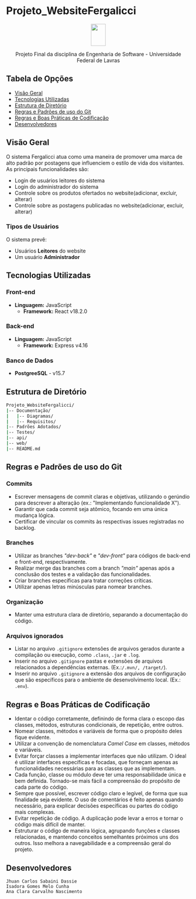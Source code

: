 # Projeto_WebsiteFergalicci

<p align="center">
    <img src="https://github.com/user-attachments/assets/088aec06-8c7b-45f9-8396-8f6b0b3cbec5" width="40" height="60">
</p>


<p align="center"> Projeto Final da disciplina de Engenharia de Software - Universidade Federal de Lavras </p>

## Tabela de Opções
- [Visão Geral](#visao-geral)
- [Tecnologias Utilizadas](#tecnologias-utilizadas)
- [Estrutura de Diretório](#estrutura-de-diretorio)
- [Regras e Padrões de uso do Git](#regras-e-padroes-de-uso-do-git)
- [Regras e Boas Práticas de Codificação](#regras-e-boas-praticas-de-codificacao)
- [Desenvolvedores](#desenvolvedores)

## Visão Geral

O sistema Fergalicci atua como uma maneira de promover uma marca de alto padrão por postagens que influenciem o estilo de vida dos visitantes.
As principais funcionalidades são:

<ul>
  <li>Login de usuários leitores do sistema</li>
  <li>Login do administrador do sistema</li>
  <li>Controle sobre os produtos ofertados no website(adicionar, excluir, alterar)</li>
  <li>Controle sobre as postagens publicadas no website(adicionar, excluir, alterar)</li>
</ul>

### Tipos de Usuários

O sistema prevê:
<ul>
    <li>Usuários <b>Leitores</b> do website</li> 
    <li>Um usuário <b>Administrador</b>
</ul>

## Tecnologias Utilizadas

<a name="tecnologias"></a>

### Front-end
- <b>Linguagem:</b> JavaScript
    - <b>Framework:</b> React v18.2.0

### Back-end
-  <b>Linguagem:</b> JavaScript
    - <b>Framework:</b> Express v4.16 

### Banco de Dados
- <b>PostgreeSQL</b> - v15.7

## Estrutura de Diretório

<a name="estrutura-diretorio"></a>

```sh
Projeto_WebsiteFergalicci/
|-- Documentação/
|   |-- Diagramas/
|   |-- Requisitos/
|-- Padrões Adotados/
|-- Testes/
|-- api/
|-- web/
|-- README.md
```
## Regras e Padrões de uso do Git


### Commits

- Escrever mensagens de commit claras e objetivas, utilizando o gerúndio para descrever a alteração (ex.: "Implementando funcionalidade X").
- Garantir que cada commit seja atômico, focando em uma única mudança lógica.
- Certificar de vincular os commits às respectivas issues registradas no backlog.


### Branches

- Utilizar as branches *"dev-back"* e *"dev-front"* para códigos de back-end e front-end, respectivamente.
- Realizar merge das branches com a branch *"main"* apenas após a conclusão dos testes e a validação das funcionalidades.
- Criar branches específicas para tratar correções críticas.
- Utilizar apenas letras minúsculas para nomear branches.

### Organização
- Manter uma estrutura clara de diretório, separando a documentação do código.

### Arquivos ignorados
- Listar no arquivo `.gitignore` extensões de arquivos gerados durante a compilação ou execução, como `.class`, `.jar` e `.log`.
- Inserir no arquivo `.gitignore` pastas e extensões de arquivos relacionados a dependências externas. (Ex.:`/.mvn/, /target/`).
- Inserir no arquivo `.gitignore` a extensão dos arquivos de configuração que são específicos para o ambiente de desenvolvimento local. (Ex.: `.env`).

## Regras e Boas Práticas de Codificação

<a name="regras-codificacao"></a>

- Identar o código corretamente, definindo de forma clara o escopo das classes, métodos, estruturas condicionais, de repetição, entre outros.
- Nomear classes, métodos e variáveis de forma que o propósito deles fique evidente.
- Utilizar a convenção de nomenclatura *Camel Case* em classes, métodos e variáveis.
- Evitar forçar classes a implementar interfaces que não utilizam. O ideal é utilizar interfaces específicas e focadas, que forneçam apenas as funcionalidades necessárias para as classes que as implementam.
- Cada função, classe ou módulo deve ter uma responsabilidade única e bem definida. Tornado-se mais fácil a compreensão do propósito de cada parte do código.
- Sempre que possível, escrever código claro e legível, de forma que sua finalidade seja evidente. O uso de comentários é feito apenas quando necessário, para explicar decisões específicas ou partes do código mais complexas.
- Evitar repetição de código. A duplicação pode levar a erros e tornar o código mais difícil de manter.
- Estruturar o código de maneira lógica, agrupando funções e classes relacionadas, e mantendo conceitos semelhantes próximos uns dos outros. Isso melhora a navegabilidade e a compreensão geral do projeto.

## Desenvolvedores

`Jhuan Carlos Sabaini Dassie` <br>
`Isadora Gomes Melo Cunha` <br>
`Ana Clara Carvalho Nascimento`

